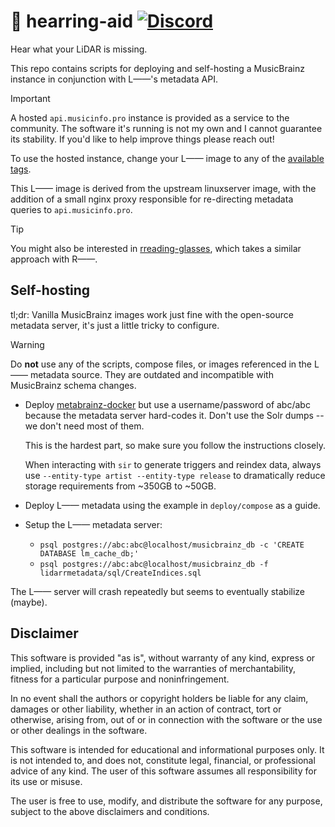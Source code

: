 # 🦻 hearring-aid [![Discord](https://img.shields.io/discord/1367649771237675078?label=Discord)](https://discord.gg/Xykjv87yYs)

Hear what your LiDAR is missing.

This repo contains scripts for deploying and self-hosting a MusicBrainz instance
in conjunction with L——'s metadata API.

> [!IMPORTANT]
> A hosted `api.musicinfo.pro` instance is provided as a service to the
> community. The software it's running is not my own and I cannot guarantee its
> stability. If you'd like to help improve things please reach out!

To use the hosted instance, change your L—— image to any of the [available
tags](https://hub.docker.com/r/blampe/lidarr/tags).

This L—— image is derived from the upstream linuxserver image, with the
addition of a small nginx proxy responsible for re-directing metadata
queries to `api.musicinfo.pro`.

> [!TIP]
> You might also be interested in
> [rreading-glasses](http://github.com/blampe/rreading-glasses), which takes a
> similar approach with R——.

## Self-hosting

tl;dr: Vanilla MusicBrainz images work just fine with the open-source metadata
server, it's just a little tricky to configure.

> [!WARNING]
> Do **not** use any of the scripts, compose files, or images referenced in the
> L—— metadata source. They are outdated and incompatible with MusicBrainz
> schema changes.

* Deploy [metabrainz-docker](http://github.com/metabrainz/musicbrainz-docker)
  but use a username/password of abc/abc because the metadata server hard-codes
  it. Don't use the Solr dumps -- we don't need most of them.

  This is the hardest part, so make sure you follow the instructions closely.

  When interacting with `sir` to generate triggers and reindex data, always use
  `--entity-type artist --entity-type release` to dramatically reduce storage
  requirements from ~350GB to ~50GB.

* Deploy L—— metadata using the example in `deploy/compose` as a guide.

* Setup the L—— metadata server:
  * `psql postgres://abc:abc@localhost/musicbrainz_db -c 'CREATE DATABASE lm_cache_db;'`
  * `psql postgres://abc:abc@localhost/musicbrainz_db -f lidarrmetadata/sql/CreateIndices.sql`

The L—— server will crash repeatedly but seems to eventually stabilize (maybe).

## Disclaimer

This software is provided "as is", without warranty of any kind, express or
implied, including but not limited to the warranties of merchantability,
fitness for a particular purpose and noninfringement.

In no event shall the authors or copyright holders be liable for any claim,
damages or other liability, whether in an action of contract, tort or
otherwise, arising from, out of or in connection with the software or the use
or other dealings in the software.

This software is intended for educational and informational purposes only. It
is not intended to, and does not, constitute legal, financial, or professional
advice of any kind. The user of this software assumes all responsibility for
its use or misuse.

The user is free to use, modify, and distribute the software for any purpose,
subject to the above disclaimers and conditions.
